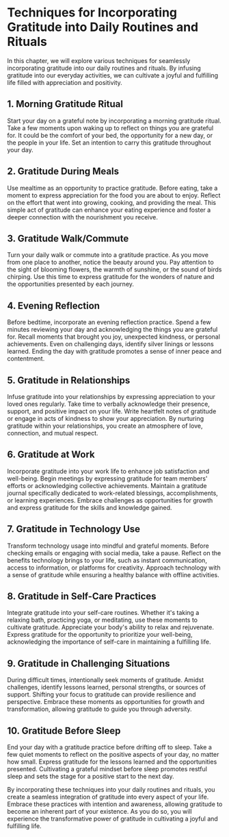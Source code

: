 Techniques for Incorporating Gratitude into Daily Routines and Rituals
===============================================================================

In this chapter, we will explore various techniques for seamlessly incorporating gratitude into our daily routines and rituals. By infusing gratitude into our everyday activities, we can cultivate a joyful and fulfilling life filled with appreciation and positivity.

**1. Morning Gratitude Ritual**
-------------------------------

Start your day on a grateful note by incorporating a morning gratitude ritual. Take a few moments upon waking up to reflect on things you are grateful for. It could be the comfort of your bed, the opportunity for a new day, or the people in your life. Set an intention to carry this gratitude throughout your day.

**2. Gratitude During Meals**
-----------------------------

Use mealtime as an opportunity to practice gratitude. Before eating, take a moment to express appreciation for the food you are about to enjoy. Reflect on the effort that went into growing, cooking, and providing the meal. This simple act of gratitude can enhance your eating experience and foster a deeper connection with the nourishment you receive.

**3. Gratitude Walk/Commute**
-----------------------------

Turn your daily walk or commute into a gratitude practice. As you move from one place to another, notice the beauty around you. Pay attention to the sight of blooming flowers, the warmth of sunshine, or the sound of birds chirping. Use this time to express gratitude for the wonders of nature and the opportunities presented by each journey.

**4. Evening Reflection**
-------------------------

Before bedtime, incorporate an evening reflection practice. Spend a few minutes reviewing your day and acknowledging the things you are grateful for. Recall moments that brought you joy, unexpected kindness, or personal achievements. Even on challenging days, identify silver linings or lessons learned. Ending the day with gratitude promotes a sense of inner peace and contentment.

**5. Gratitude in Relationships**
---------------------------------

Infuse gratitude into your relationships by expressing appreciation to your loved ones regularly. Take time to verbally acknowledge their presence, support, and positive impact on your life. Write heartfelt notes of gratitude or engage in acts of kindness to show your appreciation. By nurturing gratitude within your relationships, you create an atmosphere of love, connection, and mutual respect.

**6. Gratitude at Work**
------------------------

Incorporate gratitude into your work life to enhance job satisfaction and well-being. Begin meetings by expressing gratitude for team members' efforts or acknowledging collective achievements. Maintain a gratitude journal specifically dedicated to work-related blessings, accomplishments, or learning experiences. Embrace challenges as opportunities for growth and express gratitude for the skills and knowledge gained.

**7. Gratitude in Technology Use**
----------------------------------

Transform technology usage into mindful and grateful moments. Before checking emails or engaging with social media, take a pause. Reflect on the benefits technology brings to your life, such as instant communication, access to information, or platforms for creativity. Approach technology with a sense of gratitude while ensuring a healthy balance with offline activities.

**8. Gratitude in Self-Care Practices**
---------------------------------------

Integrate gratitude into your self-care routines. Whether it's taking a relaxing bath, practicing yoga, or meditating, use these moments to cultivate gratitude. Appreciate your body's ability to relax and rejuvenate. Express gratitude for the opportunity to prioritize your well-being, acknowledging the importance of self-care in maintaining a fulfilling life.

**9. Gratitude in Challenging Situations**
------------------------------------------

During difficult times, intentionally seek moments of gratitude. Amidst challenges, identify lessons learned, personal strengths, or sources of support. Shifting your focus to gratitude can provide resilience and perspective. Embrace these moments as opportunities for growth and transformation, allowing gratitude to guide you through adversity.

**10. Gratitude Before Sleep**
------------------------------

End your day with a gratitude practice before drifting off to sleep. Take a few quiet moments to reflect on the positive aspects of your day, no matter how small. Express gratitude for the lessons learned and the opportunities presented. Cultivating a grateful mindset before sleep promotes restful sleep and sets the stage for a positive start to the next day.

By incorporating these techniques into your daily routines and rituals, you create a seamless integration of gratitude into every aspect of your life. Embrace these practices with intention and awareness, allowing gratitude to become an inherent part of your existence. As you do so, you will experience the transformative power of gratitude in cultivating a joyful and fulfilling life.
